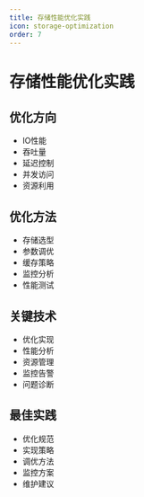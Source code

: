 ```yaml
---
title: 存储性能优化实践
icon: storage-optimization
order: 7
---
```


# 存储性能优化实践

## 优化方向
- IO性能
- 吞吐量
- 延迟控制
- 并发访问
- 资源利用

## 优化方法
- 存储选型
- 参数调优
- 缓存策略
- 监控分析
- 性能测试

## 关键技术
- 优化实现
- 性能分析
- 资源管理
- 监控告警
- 问题诊断

## 最佳实践
- 优化规范
- 实现策略
- 调优方法
- 监控方案
- 维护建议
